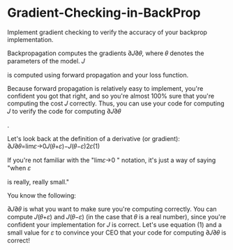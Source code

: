 # Gradient-Checking-in-BackProp
 Implement gradient checking to verify the accuracy of your backprop implementation.

Backpropagation computes the gradients ∂𝐽∂𝜃, where 𝜃 denotes the parameters of the model. 𝐽

is computed using forward propagation and your loss function.

Because forward propagation is relatively easy to implement, you're confident you got that right, and so you're almost 100% sure that you're computing the cost 𝐽
correctly. Thus, you can use your code for computing 𝐽 to verify the code for computing ∂𝐽∂𝜃

.

Let's look back at the definition of a derivative (or gradient):
∂𝐽∂𝜃=lim𝜀→0𝐽(𝜃+𝜀)−𝐽(𝜃−𝜀)2𝜀(1)

If you're not familiar with the "lim𝜀→0
" notation, it's just a way of saying "when 𝜀

is really, really small."

You know the following:

∂𝐽∂𝜃
is what you want to make sure you're computing correctly. You can compute 𝐽(𝜃+𝜀) and 𝐽(𝜃−𝜀) (in the case that 𝜃 is a real number), since you're confident your implementation for 𝐽 is correct. Let's use equation (1) and a small value for 𝜀 to convince your CEO that your code for computing ∂𝐽∂𝜃 is correct!